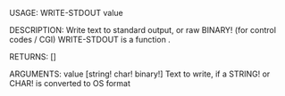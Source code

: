 USAGE:
     WRITE-STDOUT value 

DESCRIPTION:
     Write text to standard output, or raw BINARY! (for control codes / CGI)
     WRITE-STDOUT is a function .

RETURNS: [<opt>]

ARGUMENTS:
    value [string! char! binary!]
        Text to write, if a STRING! or CHAR! is converted to OS format
